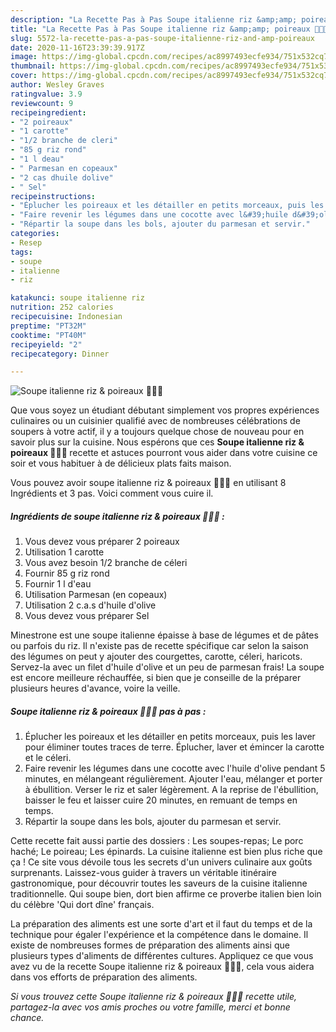 ```yaml
---
description: "La Recette Pas à Pas Soupe italienne riz &amp;amp; poireaux 🍚🥣🌱"
title: "La Recette Pas à Pas Soupe italienne riz &amp;amp; poireaux 🍚🥣🌱"
slug: 5572-la-recette-pas-a-pas-soupe-italienne-riz-and-amp-poireaux
date: 2020-11-16T23:39:39.917Z
image: https://img-global.cpcdn.com/recipes/ac8997493ecfe934/751x532cq70/soupe-italienne-riz-poireaux-🍚🥣🌱-photo-principale-de-la-recette.jpg
thumbnail: https://img-global.cpcdn.com/recipes/ac8997493ecfe934/751x532cq70/soupe-italienne-riz-poireaux-🍚🥣🌱-photo-principale-de-la-recette.jpg
cover: https://img-global.cpcdn.com/recipes/ac8997493ecfe934/751x532cq70/soupe-italienne-riz-poireaux-🍚🥣🌱-photo-principale-de-la-recette.jpg
author: Wesley Graves
ratingvalue: 3.9
reviewcount: 9
recipeingredient:
- "2 poireaux"
- "1 carotte"
- "1/2 branche de cleri"
- "85 g riz rond"
- "1 l deau"
- " Parmesan en copeaux"
- "2 cas dhuile dolive"
- " Sel"
recipeinstructions:
- "Éplucher les poireaux et les détailler en petits morceaux, puis les laver pour éliminer toutes traces de terre. Éplucher, laver et émincer la carotte et le céleri."
- "Faire revenir les légumes dans une cocotte avec l&#39;huile d&#39;olive pendant 5 minutes, en mélangeant régulièrement. Ajouter l&#39;eau, mélanger et porter à ébullition. Verser le riz et saler légèrement. A la reprise de l&#39;ébullition, baisser le feu et laisser cuire 20 minutes, en remuant de temps en temps."
- "Répartir la soupe dans les bols, ajouter du parmesan et servir."
categories:
- Resep
tags:
- soupe
- italienne
- riz

katakunci: soupe italienne riz 
nutrition: 252 calories
recipecuisine: Indonesian
preptime: "PT32M"
cooktime: "PT40M"
recipeyield: "2"
recipecategory: Dinner

---
```



![Soupe italienne riz &amp; poireaux 🍚🥣🌱](https://img-global.cpcdn.com/recipes/ac8997493ecfe934/751x532cq70/soupe-italienne-riz-poireaux-🍚🥣🌱-photo-principale-de-la-recette.jpg)

Que vous soyez un étudiant débutant simplement vos propres expériences culinaires ou un cuisinier qualifié avec de nombreuses célébrations de soupers à votre actif, il y a toujours quelque chose de nouveau pour en savoir plus sur la cuisine. Nous espérons que ces <strong> Soupe italienne riz &amp; poireaux 🍚🥣🌱 </strong> recette et astuces pourront vous aider dans votre cuisine ce soir et vous habituer à de délicieux plats faits maison.

<!--inarticleads1-->

Vous pouvez avoir soupe italienne riz &amp; poireaux 🍚🥣🌱 en utilisant 8 Ingrédients et 3 pas. Voici comment vous cuire il.

##### Ingrédients de soupe italienne riz &amp; poireaux 🍚🥣🌱 :

1. Vous devez vous préparer 2 poireaux
1. Utilisation 1 carotte
1. Vous avez besoin 1/2 branche de céleri
1. Fournir 85 g riz rond
1. Fournir 1 l d&#39;eau
1. Utilisation  Parmesan (en copeaux)
1. Utilisation 2 c.a.s d&#39;huile d&#39;olive
1. Vous devez vous préparer  Sel


Minestrone est une soupe italienne épaisse à base de légumes et de pâtes ou parfois du riz. Il n&#39;existe pas de recette spécifique car selon la saison des légumes on peut y ajouter des courgettes, carotte, céleri, haricots. Servez-la avec un filet d&#39;huile d&#39;olive et un peu de parmesan frais! La soupe est encore meilleure réchauffée, si bien que je conseille de la préparer plusieurs heures d&#39;avance, voire la veille. 

<!--inarticleads2-->

##### Soupe italienne riz &amp; poireaux 🍚🥣🌱 pas à pas :

1. Éplucher les poireaux et les détailler en petits morceaux, puis les laver pour éliminer toutes traces de terre. Éplucher, laver et émincer la carotte et le céleri.
1. Faire revenir les légumes dans une cocotte avec l&#39;huile d&#39;olive pendant 5 minutes, en mélangeant régulièrement. Ajouter l&#39;eau, mélanger et porter à ébullition. Verser le riz et saler légèrement. A la reprise de l&#39;ébullition, baisser le feu et laisser cuire 20 minutes, en remuant de temps en temps.
1. Répartir la soupe dans les bols, ajouter du parmesan et servir.


Cette recette fait aussi partie des dossiers : Les soupes-repas; Le porc haché; Le poireau; Les épinards. La cuisine italienne est bien plus riche que ça ! Ce site vous dévoile tous les secrets d&#39;un univers culinaire aux goûts surprenants. Laissez-vous guider à travers un véritable itinéraire gastronomique, pour découvrir toutes les saveurs de la cuisine italienne traditionnelle. Qui soupe bien, dort bien affirme ce proverbe italien bien loin du célèbre &#39;Qui dort dîne&#39; français. 

<!--inarticleads1-->

<p>
La préparation des aliments est une sorte d'art et il faut du temps et de la technique pour égaler l'expérience et la compétence dans le domaine. Il existe de nombreuses formes de préparation des aliments ainsi que plusieurs types d'aliments de différentes cultures. Appliquez ce que vous avez vu de la recette Soupe italienne riz &amp; poireaux 🍚🥣🌱, cela vous aidera dans vos efforts de préparation des aliments.
</p>

<p>
<i>Si vous trouvez cette Soupe italienne riz &amp; poireaux 🍚🥣🌱 recette utile, partagez-la avec vos amis proches ou votre famille, merci et bonne chance.</i>
</p>
